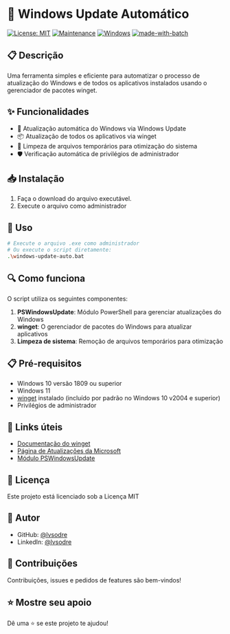 # 🚀 Windows Update Automático

[![License: MIT](https://img.shields.io/badge/License-MIT-yellow.svg)](https://opensource.org/licenses/MIT)
[![Maintenance](https://img.shields.io/badge/Maintained%3F-yes-green.svg)](https://github.com/lvsodre/windows-update-auto/graphs/commit-activity)
[![Windows](https://img.shields.io/badge/Windows-0078D6?style=flat-square&logo=windows&logoColor=white)](https://www.microsoft.com/windows)
[![made-with-batch](https://img.shields.io/badge/Made%20with-Batch-1f425f.svg)](https://www.gnu.org/software/bash/)

## 📋 Descrição

Uma ferramenta simples e eficiente para automatizar o processo de atualização do Windows e de todos os aplicativos instalados usando o gerenciador de pacotes winget.

## ✨ Funcionalidades

- 🔄 Atualização automática do Windows via Windows Update
- 📦 Atualização de todos os aplicativos via winget
- 🧹 Limpeza de arquivos temporários para otimização do sistema
- 🛡️ Verificação automática de privilégios de administrador

## 📥 Instalação

1. Faça o download do arquivo executável.
2. Execute o arquivo como administrador

## 🔧 Uso

```bash
# Execute o arquivo .exe como administrador
# Ou execute o script diretamente:
.\windows-update-auto.bat
```

## 🔍 Como funciona

O script utiliza os seguintes componentes:

1. **PSWindowsUpdate**: Módulo PowerShell para gerenciar atualizações do Windows
2. **winget**: O gerenciador de pacotes do Windows para atualizar aplicativos
3. **Limpeza de sistema**: Remoção de arquivos temporários para otimização

## 📋 Pré-requisitos

- Windows 10 versão 1809 ou superior
- Windows 11
- [winget](https://learn.microsoft.com/pt-br/windows/package-manager/winget/) instalado (incluído por padrão no Windows 10 v2004 e superior)
- Privilégios de administrador

## 🔗 Links úteis

- [Documentação do winget](https://learn.microsoft.com/pt-br/windows/package-manager/winget/)
- [Página de Atualizações da Microsoft](https://support.microsoft.com/pt-br/windows/atualiza%C3%A7%C3%B5es-do-windows-3c5ae7fc-9fb6-9af1-1984-b5e0412c556a)
- [Módulo PSWindowsUpdate](https://www.powershellgallery.com/packages/PSWindowsUpdate)

## 📜 Licença

Este projeto está licenciado sob a Licença MIT

## 👤 Autor

- GitHub: [@lvsodre](https://github.com/lvsodre)
- LinkedIn: [@lvsodre](https://linkedin.com/in/lvsodre)

## 🤝 Contribuições

Contribuições, issues e pedidos de features são bem-vindos!

## ⭐ Mostre seu apoio

Dê uma ⭐️ se este projeto te ajudou!
